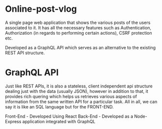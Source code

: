 # Online-post-vlog

A single page web application that shows the various posts of the users associated to it. It has all the necessary features such as Authentication, Authorization (in regards to performing certain actions), CSRF protection etc.

Developed as a GraphQL API which serves as an alternative to the existing REST API structure.

# GraphQL API
Just like REST APIs, it is also a stateless, client independent api structure dealing just with the data (usually JSON), however in addition to that, it provides rich quering which helps us retrieves various aspects of information from the same written API for a particular task. All in all, we can say it is like an SQL language but for the FRONT-END.

Front-End - Developed Using React
Back-End - Developed as a Node-Express application integrated with GraphQL
